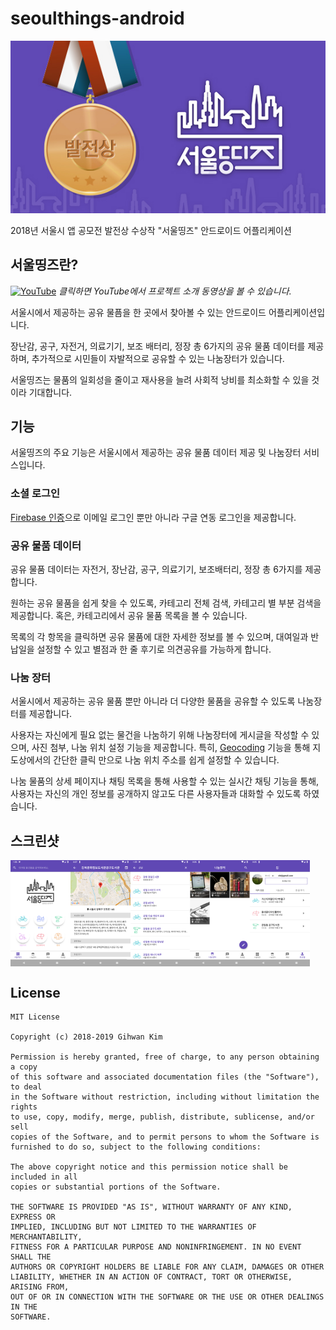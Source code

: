 # seoulthings-android

![seoulthings](screenshot/seoulthings.jpg)

2018년 서울시 앱 공모전 발전상 수상작 "서울띵즈" 안드로이드 어플리케이션

## 서울띵즈란?

[![YouTube](https://img.youtube.com/vi/2vK82zRi4Mg/maxresdefault.jpg)](https://youtu.be/2vK82zRi4Mg)
_클릭하면 YouTube에서 프로젝트 소개 동영상을 볼 수 있습니다._

서울시에서 제공하는 공유 물픔을 한 곳에서 찾아볼 수 있는 안드로이드 어플리케이션입니다.

장난감, 공구, 자전거, 의료기기, 보조 배터리, 정장 총 6가지의 공유 물품 데이터를 제공하며, 추가적으로
시민들이 자발적으로 공유할 수 있는 나눔장터가 있습니다.

서울띵즈는 물품의 일회성을 줄이고 재사용을 늘려 사회적 낭비를 최소화할 수 있을 것이라 기대합니다.


## 기능

서울띵즈의 주요 기능은 서울시에서 제공하는 공유 물품 데이터 제공 및 나눔장터 서비스입니다.

### 소셜 로그인

[Firebase 인증][1]으로 이메일 로그인 뿐만 아니라 구글 연동 로그인을 제공합니다.


### 공유 물품 데이터

공유 물품 데이터는 자전거, 장난감, 공구, 의료기기, 보조배터리, 정장 총 6가지를 제공합니다.

원하는 공유 물품을 쉽게 찾을 수 있도록, 카테고리 전체 검색, 카테고리 별 부분 검색을 제공합니다.
혹은, 카테고리에서 공유 물품 목록을 볼 수 있습니다.

목록의 각 항목을 클릭하면 공유 물품에 대한 자세한 정보를 볼 수 있으며, 대여일과 반납일을 설정할 수 있고
별점과 한 줄 후기로 의견공유를 가능하게 합니다.


### 나눔 장터

서울시에서 제공하는 공유 물품 뿐만 아니라 더 다양한 물품을 공유할 수 있도록 나눔장터를 제공합니다.

사용자는 자신에게 필요 없는 물건을 나눔하기 위해 나눔장터에 게시글을 작성할 수 있으며, 사진 첨부, 나눔
위치 설정 기능을 제공합니다. 특히, [Geocoding][2] 기능을 통해 지도상에서의 간단한 클릭 만으로 나눔
위치 주소를 쉽게 설정할 수 있습니다.

나눔 물품의 상세 페이지나 채팅 목록을 통해 사용할 수 있는 실시간 채팅 기능을 통해, 사용자는 자신의 개인
정보를 공개하지 않고도 다른 사용자들과 대화할 수 있도록 하였습니다.


## 스크린샷

<div style="display:flex;" >
<img src="screenshot/1.png" width="19%">
<img src="screenshot/2.png" width="19%">
<img src="screenshot/3.png" width="19%">
<img src="screenshot/4.png" width="19%">
<img src="screenshot/5.png" width="19%">
</div>


## License

```
MIT License

Copyright (c) 2018-2019 Gihwan Kim

Permission is hereby granted, free of charge, to any person obtaining a copy
of this software and associated documentation files (the "Software"), to deal
in the Software without restriction, including without limitation the rights
to use, copy, modify, merge, publish, distribute, sublicense, and/or sell
copies of the Software, and to permit persons to whom the Software is
furnished to do so, subject to the following conditions:

The above copyright notice and this permission notice shall be included in all
copies or substantial portions of the Software.

THE SOFTWARE IS PROVIDED "AS IS", WITHOUT WARRANTY OF ANY KIND, EXPRESS OR
IMPLIED, INCLUDING BUT NOT LIMITED TO THE WARRANTIES OF MERCHANTABILITY,
FITNESS FOR A PARTICULAR PURPOSE AND NONINFRINGEMENT. IN NO EVENT SHALL THE
AUTHORS OR COPYRIGHT HOLDERS BE LIABLE FOR ANY CLAIM, DAMAGES OR OTHER
LIABILITY, WHETHER IN AN ACTION OF CONTRACT, TORT OR OTHERWISE, ARISING FROM,
OUT OF OR IN CONNECTION WITH THE SOFTWARE OR THE USE OR OTHER DEALINGS IN THE
SOFTWARE.
```

[1]: https://firebase.google.com/products/auth
[2]: https://developers.google.com/maps/documentation/geocoding
